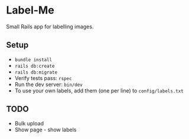 # Label-Me

Small Rails app for labelling images. 

## Setup

* `bundle install`
* `rails db:create`
* `rails db:migrate`
* Verify tests pass: `rspec`
* Run the dev server: `bin/dev`
* To use your own labels, add them (one per line) to `config/labels.txt`

## TODO

* Bulk upload
* Show page - show labels